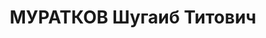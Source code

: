 ---
title: МУРАТКОВ Шугаиб Титович
description: зав. нациздательством Черкесской автономной области
---